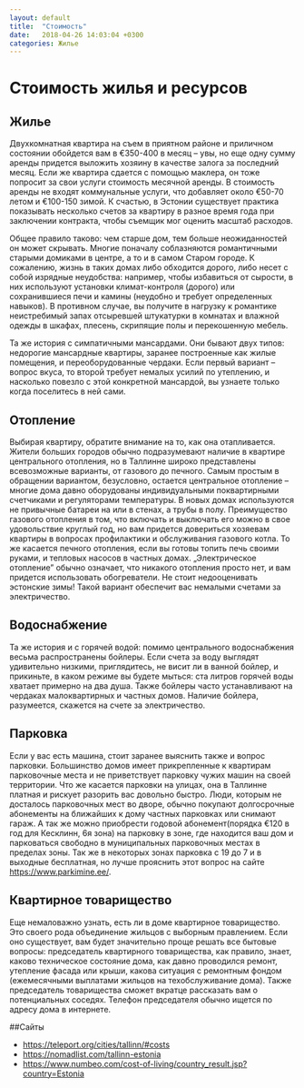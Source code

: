 ```yaml
---
layout: default
title:  "Стоимость"
date:   2018-04-26 14:03:04 +0300
categories: Жилье
---
```


# Стоимость жилья и ресурсов

## Жилье
Двухкомнатная квартира на съем в приятном районе и приличном состоянии обойдется вам в €350-400 в месяц – увы, но еще одну сумму аренды придется выложить хозяину в качестве залога за последний месяц. Если же квартира сдается с помощью маклера, он тоже попросит за свои услуги стоимость месячной аренды. В стоимость аренды не входят коммунальные услуги, что добавляет около €50-70 летом и €100-150 зимой. К счастью, в Эстонии существует практика показывать несколько счетов за квартиру в разное время года при заключении контракта, чтобы съемщик мог оценить масштаб расходов.

Общее правило таково: чем старше дом, тем больше неожиданностей он может скрывать. Многие поначалу соблазняются романтичными старыми домиками в центре, а то и в самом Старом городе. К сожалению, жизнь в таких домах либо обходится дорого, либо несет с собой изрядные неудобства: например, чтобы избавиться от сырости, в них используют установки климат-контроля (дорого) или сохранившиеся печи и камины (неудобно и требует определенных навыков). В противном случае, вы получите в нагрузку к романтике неистребимый запах отсыревшей штукатурки в комнатах и влажной одежды в шкафах, плесень, скрипящие полы и перекошенную мебель.

Та же история с симпатичными мансардами. Они бывают двух типов: недорогие мансардные квартиры, заранее построенные как жилые помещения, и переоборудованные чердаки. Если первый вариант – вопрос вкуса, то второй требует немалых усилий по утеплению, и насколько повезло с этой конкретной мансардой, вы узнаете только когда поселитесь в ней сами.

## Отопление
Выбирая квартиру, обратите внимание на то, как она отапливается. Жители больших городов обычно подразумевают наличие в квартире центрального отопления, но в Таллинне широко представлены всевозможные варианты, от газового до печного. Самым простым в обращении вариантом, безусловно, остается центральное отопление – многие дома давно оборудованы индивидуальными поквартирными счетчиками и регуляторами температуры. В новых домах используются не привычные батареи на или в стенах, а трубы в полу. Преимущество газового отопления в том, что включать и выключать его можно в свое удовольствие круглый год, но вам придется довериться хозяевам квартиры в вопросах профилактики и обслуживания газового котла. То же касается печного отопления, если вы готовы топить печь своими руками, и тепловых насосов в частных домах. „Электрическое отопление” обычно означает, что никакого отопления просто нет, и вам придется использовать обогреватели. Не стоит недооценивать эстонские зимы! Такой вариант обеспечит вас немалыми счетами за электричество.

## Водоснабжение
Та же история и с горячей водой: помимо центрального водоснабжения весьма распространены бойлеры. Если счета за воду выглядят удивительно низкими, приглядитесь, не висит ли в ванной бойлер, и прикиньте, в каком режиме вы будете мыться: ста литров горячей воды хватает примерно на два душа. Также бойлеры часто устанавливают на чердаках малоквартирных и частных домов. Наличие бойлера, разумеется, скажется на счете за электричество.

## Парковка
Если у вас есть машина, стоит заранее выяснить также и вопрос парковки. Большинство домов имеет прикрепленные к квартирам парковочные места и не приветствует парковку чужих машин на своей территории. Что же касается парковки на улицах, она в Таллинне платная и рискует разорить вас довольно быстро. Люди, которым не досталось парковочных мест во дворе, обычно покупают долгосрочные абонементы на ближайших к дому частных парковках или снимают гараж. А так же можно приобрести годовой абонемент(порядка €120 в год для Кесклинн, 6я зона)  на парковку в зоне, где находится ваш дом и парковаться свободно в муниципальных парковочных местах в пределах зоны. Так же в некоторых зонах парковка с 19 до 7 и в выходные бесплатная, но лучше прояснить этот вопрос на сайте https://www.parkimine.ee/.

## Квартирное товарищество
Еще немаловажно узнать, есть ли в доме квартирное товарищество. Это своего рода объединение жильцов с выборным правлением. Если оно существует, вам будет значительно проще решать все бытовые вопросы: председатель квартирного товарищества, как правило, знает, каково техническое состояние дома, как давно проводился ремонт, утепление фасада или крыши, какова ситуация с ремонтным фондом (ежемесячными выплатами жильцов на техобслуживание дома). Также председатель товарищества сможет вкратце рассказать вам о потенциальных соседях. Телефон председателя обычно ищется по адресу дома в интернете.

##Сайты
* https://teleport.org/cities/tallinn/#costs
* https://nomadlist.com/tallinn-estonia
* https://www.numbeo.com/cost-of-living/country_result.jsp?country=Estonia